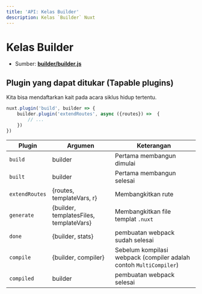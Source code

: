 ```yaml
---
title: 'API: Kelas Builder'
description: Kelas `Builder` Nuxt
---
```


# Kelas Builder

- Sumber: **[builder/builder.js](https://github.com/nuxt/nuxt.js/tree/dev/packages/builder/src/builder.js)**

## Plugin yang dapat ditukar (Tapable plugins)

Kita bisa mendaftarkan kait pada acara siklus hidup tertentu.

```js
nuxt.plugin('build', builder => {
    builder.plugin('extendRoutes', async ({routes}) =>  {
        // ...
    })
})
```

Plugin | Argumen | Keterangan
--- | --- | ---
`build` | builder | Pertama membangun dimulai
`built` | builder | Pertama membangun selesai
`extendRoutes` | {routes, templateVars, r} | Membangkitkan rute
`generate` | {builder, templatesFiles, templateVars} | Membangkitkan file templat `.nuxt` 
`done` | {builder, stats} | pembuatan webpack sudah selesai
`compile` | {builder, compiler} | Sebelum kompilasi webpack (compiler adalah contoh `MultiCompiler`)
`compiled` | builder | pembuatan webpack selesai
